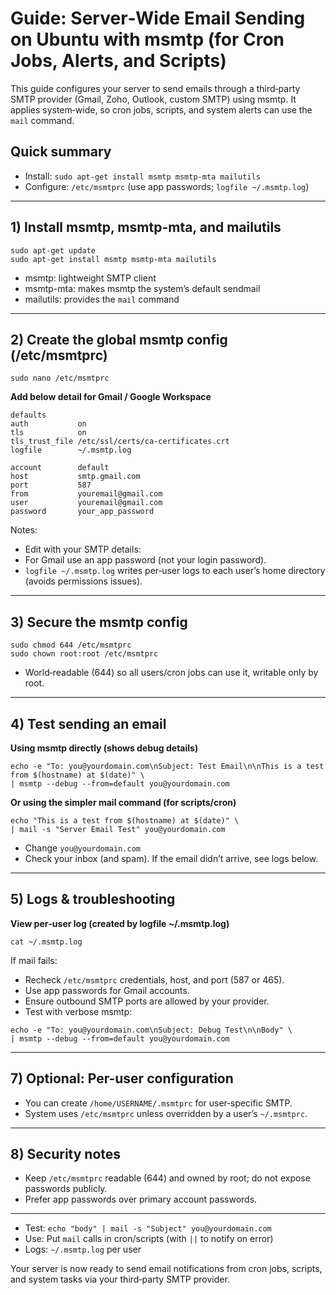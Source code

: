 # Guide: Server‑Wide Email Sending on Ubuntu with msmtp (for Cron Jobs, Alerts, and Scripts)

This guide configures your server to send emails through a third‑party SMTP provider (Gmail, Zoho, Outlook, custom SMTP) using msmtp. It applies system‑wide, so cron jobs, scripts, and system alerts can use the `mail` command.

## Quick summary

- Install:  `sudo apt-get install msmtp msmtp-mta mailutils`
- Configure: `/etc/msmtprc` (use app passwords; `logfile ~/.msmtp.log`)

---

## 1) Install msmtp, msmtp-mta, and mailutils
```
sudo apt-get update
sudo apt-get install msmtp msmtp-mta mailutils
```
- msmtp: lightweight SMTP client
- msmtp-mta: makes msmtp the system’s default sendmail
- mailutils: provides the `mail` command

---

## 2) Create the global msmtp config (/etc/msmtprc)
```
sudo nano /etc/msmtprc
```

**Add below detail for Gmail / Google Workspace**
```
defaults
auth           on
tls            on
tls_trust_file /etc/ssl/certs/ca-certificates.crt
logfile        ~/.msmtp.log

account        default
host           smtp.gmail.com
port           587
from           youremail@gmail.com
user           youremail@gmail.com
password       your_app_password
```
Notes:
- Edit with your SMTP details:
- For Gmail use an app password (not your login password).
- `logfile ~/.msmtp.log` writes per‑user logs to each user’s home directory (avoids permissions issues).

---

## 3) Secure the msmtp config
```
sudo chmod 644 /etc/msmtprc
sudo chown root:root /etc/msmtprc
```
- World‑readable (644) so all users/cron jobs can use it, writable only by root.

---

## 4) Test sending an email

**Using msmtp directly (shows debug details)**
```
echo -e "To: you@yourdomain.com\nSubject: Test Email\n\nThis is a test from $(hostname) at $(date)" \
| msmtp --debug --from=default you@yourdomain.com
```

**Or using the simpler mail command (for scripts/cron)**
```
echo "This is a test from $(hostname) at $(date)" \
| mail -s "Server Email Test" you@yourdomain.com
```
- Change `you@yourdomain.com`
- Check your inbox (and spam). If the email didn’t arrive, see logs below.

---


## 5) Logs & troubleshooting

**View per‑user log (created by logfile ~/.msmtp.log)**
```
cat ~/.msmtp.log
```

If mail fails:
- Recheck `/etc/msmtprc` credentials, host, and port (587 or 465).
- Use app passwords for Gmail accounts.
- Ensure outbound SMTP ports are allowed by your provider.
- Test with verbose msmtp:
```
echo -e "To: you@yourdomain.com\nSubject: Debug Test\n\nBody" \
| msmtp --debug --from=default you@yourdomain.com
```

---

## 7) Optional: Per-user configuration

- You can create `/home/USERNAME/.msmtprc` for user‑specific SMTP.
- System uses `/etc/msmtprc` unless overridden by a user’s `~/.msmtprc`.

---

## 8) Security notes

- Keep `/etc/msmtprc` readable (644) and owned by root; do not expose passwords publicly.
- Prefer app passwords over primary account passwords.

---


- Test:      `echo "body" | mail -s "Subject" you@yourdomain.com`
- Use:       Put `mail` calls in cron/scripts (with `||` to notify on error)
- Logs:      `~/.msmtp.log` per user

Your server is now ready to send email notifications from cron jobs, scripts, and system tasks via your third‑party SMTP provider.
